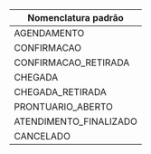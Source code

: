 | Nomenclatura padrão      |
|--------------------------|
| AGENDAMENTO              |
| CONFIRMACAO              |
| CONFIRMACAO_RETIRADA     |
| CHEGADA                  |
| CHEGADA_RETIRADA         |
| PRONTUARIO_ABERTO        |
| ATENDIMENTO_FINALIZADO   |
| CANCELADO                |
